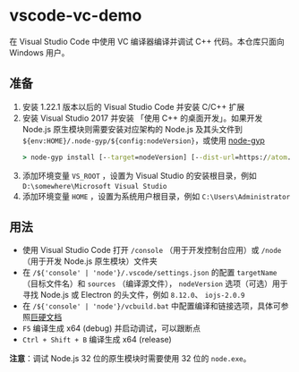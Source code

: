 # vscode-vc-demo

在 Visual Studio Code 中使用 VC 编译器编译并调试 C++ 代码。本仓库只面向 Windows 用户。

## 准备

1. 安装 1.22.1 版本以后的 Visual Studio Code 并安装 C/C++ 扩展
2. 安装 Visual Studio 2017 并安装 「使用 C++ 的桌面开发」。如果开发 Node.js 原生模块则需要安装对应架构的 Node.js 及其头文件到 ```${env:HOME}/.node-gyp/${config:nodeVersion}```，或使用 [node-gyp](https://www.npmjs.com/package/node-gyp)
    ``` cmd
    > node-gyp install [--target=nodeVersion] [--dist-url=https://atom.io/download/electron]
    ```
3. 添加环境变量 ```VS_ROOT``` ，设置为 Visual Studio 的安装根目录，例如 ```D:\somewhere\Microsoft Visual Studio```
4. 添加环境变量 ```HOME``` ，设置为系统用户根目录，例如 ```C:\Users\Administrator```

## 用法

* 使用 Visual Studio Code 打开 ```/console``` （用于开发控制台应用）或 ```/node``` （用于开发 Node.js 原生模块）文件夹
* 在 ```/${'console' | 'node'}/.vscode/settings.json``` 的配置 ```targetName``` （目标文件名）和 ```sources```  （编译源文件）， ```nodeVersion``` 选项（可选）用于寻找 Node.js 或 Electron 的头文件，例如 ```8.12.0```、 ```iojs-2.0.9```
* 在 ```/${'console' | 'node'}/vcbuild.bat``` 中配置编译和链接选项，具体可参照[巨硬文档](https://docs.microsoft.com/zh-cn/cpp/build/reference/c-cpp-building-reference)
* ```F5``` 编译生成 x64 (debug) 并启动调试，可以跟断点
* ```Ctrl + Shift + B``` 编译生成 x64 (release)

**注意**：调试 Node.js 32 位的原生模块时需要使用 32 位的 ```node.exe```。
